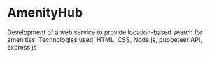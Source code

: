 # AmenityHub
Development of a web service to provide location-based search for amenities. 
Technologies used: HTML, CSS, Node.js, puppeteer API, express.js
